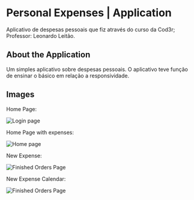 # Personal Expenses | Application

Aplicativo de despesas pessoais que fiz através do curso da Cod3r;
Professor: Leonardo Leitão.

## About the Application
Um simples aplicativo sobre despesas pessoais. O aplicativo teve função de ensinar o básico em relação a responsividade. 

## Images
Home Page:

![Login page](/assets/img/home_page.png)

Home Page with expenses:

![Home page](/assets/img/home_page_with_expenses.png)

New Expense:

![Finished Orders Page](/assets/img/new_expense.png)

New Expense Calendar: 

![Finished Orders Page](/assets/img/calendar.png)

